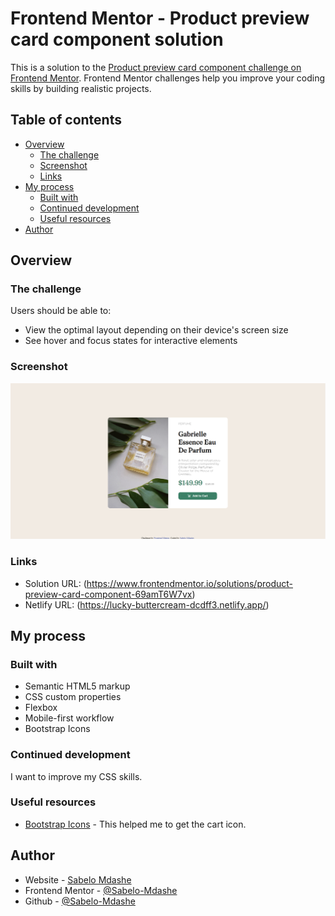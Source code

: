 # Frontend Mentor - Product preview card component solution

This is a solution to the [Product preview card component challenge on Frontend Mentor](https://www.frontendmentor.io/challenges/product-preview-card-component-GO7UmttRfa). Frontend Mentor challenges help you improve your coding skills by building realistic projects. 

## Table of contents

- [Overview](#overview)
  - [The challenge](#the-challenge)
  - [Screenshot](#screenshot)
  - [Links](#links)
- [My process](#my-process)
  - [Built with](#built-with)
  - [Continued development](#continued-development)
  - [Useful resources](#useful-resources)
- [Author](#author)

## Overview

### The challenge

Users should be able to:

- View the optimal layout depending on their device's screen size
- See hover and focus states for interactive elements

### Screenshot

![](./Screenshot/Screenshot.png)

### Links

- Solution URL: (https://www.frontendmentor.io/solutions/product-preview-card-component-69amT6W7vx)
- Netlify URL: (https://lucky-buttercream-dcdff3.netlify.app/)

## My process

### Built with

- Semantic HTML5 markup
- CSS custom properties
- Flexbox
- Mobile-first workflow
- Bootstrap Icons

### Continued development

I want to improve my CSS skills.

### Useful resources

- [Bootstrap Icons](https://icons.getbootstrap.com/) - This helped me to get the cart icon.

## Author

- Website - [Sabelo Mdashe](http://sabelomdashe.co.za)
- Frontend Mentor - [@Sabelo-Mdashe](https://www.frontendmentor.io/profile/Sabelo-Mdashe)
- Github - [@Sabelo-Mdashe](https://github.com/Sabelo-Mdashe)